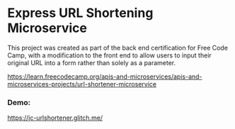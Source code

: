 # Express URL Shortening Microservice

This project was created as part of the back end certification for Free Code Camp, with a modification to the front end to allow users to input their original URL into a form rather than solely as a parameter.

https://learn.freecodecamp.org/apis-and-microservices/apis-and-microservices-projects/url-shortener-microservice

### Demo:

https://jc-urlshortener.glitch.me/
